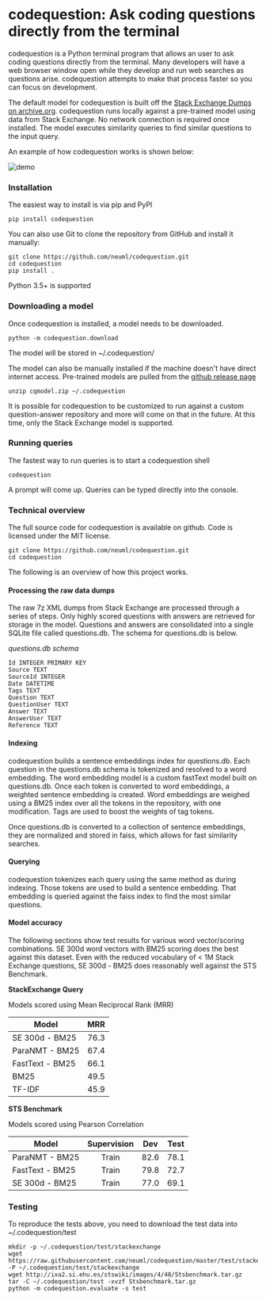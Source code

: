 codequestion: Ask coding questions directly from the terminal
======

codequestion is a Python terminal program that allows an user to ask coding questions directly from the terminal. Many developers will have a web browser window open while they develop and run web searches as questions arise. codequestion attempts to make that process faster so you can focus on development.

The default model for codequestion is built off the [Stack Exchange Dumps on archive.org](https://archive.org/details/stackexchange). codequestion runs locally against a pre-trained model using data from Stack Exchange. No network connection is required once installed. The model executes similarity queries to find similar questions to the input query. 

An example of how codequestion works is shown below:

![demo](https://raw.githubusercontent.com/neuml/codequestion/master/demo.gif)

### Installation
The easiest way to install is via pip and PyPI

    pip install codequestion

You can also use Git to clone the repository from GitHub and install it manually:

    git clone https://github.com/neuml/codequestion.git
    cd codequestion
    pip install .

Python 3.5+ is supported

### Downloading a model

Once codequestion is installed, a model needs to be downloaded.

    python -m codequestion.download

The model will be stored in ~/.codequestion/

The model can also be manually installed if the machine doesn't have direct internet access. Pre-trained models are pulled from the [github release page](https://github.com/neuml/codequestion/releases)

    unzip cqmodel.zip ~/.codequestion

It is possible for codequestion to be customized to run against a custom question-answer repository and more will come on that in the future. At this time, only the Stack Exchange model is supported. 

### Running queries

The fastest way to run queries is to start a codequestion shell

    codequestion

A prompt will come up. Queries can be typed directly into the console.

### Technical overview
The full source code for codequestion is available on github. Code is licensed under the MIT license.

    git clone https://github.com/neuml/codequestion.git
    cd codequestion

The following is an overview of how this project works. 

#### Processing the raw data dumps
The raw 7z XML dumps from Stack Exchange are processed through a series of steps. Only highly scored questions with answers are retrieved for storage in the model. Questions and answers are consolidated into a single SQLite file called questions.db. The schema for questions.db is below.

*questions.db schema*

    Id INTEGER PRIMARY KEY
    Source TEXT
    SourceId INTEGER
    Date DATETIME
    Tags TEXT
    Question TEXT
    QuestionUser TEXT
    Answer TEXT
    AnswerUser TEXT
    Reference TEXT

#### Indexing
codequestion builds a sentence embeddings index for questions.db. Each question in the questions.db schema is tokenized and resolved to a word embedding. The word embedding model is a custom fastText model built on questions.db. Once each token is converted to word embeddings, a weighted sentence embedding is created. Word embeddings are weighed using a BM25 index over all the tokens in the repository, with one modification. Tags are used to boost the weights of tag tokens.

Once questions.db is converted to a collection of sentence embeddings, they are normalized and stored in faiss, which allows for fast similarity searches.

#### Querying
codequestion tokenizes each query using the same method as during indexing. Those tokens are used to build a sentence embedding. That embedding is queried against the faiss index to find the most similar questions. 

#### Model accuracy
The following sections show test results for various word vector/scoring combinations. SE 300d word vectors with BM25 scoring does the best against this dataset. Even with the reduced vocabulary of < 1M Stack Exchange questions, SE 300d - BM25 does reasonably well against the STS Benchmark.

**StackExchange Query**

Models scored using Mean Reciprocal Rank (MRR)

| Model           | MRR   | 
| --------------- | :---: |
| SE 300d - BM25  | 76.3  |
| ParaNMT - BM25  | 67.4  |
| FastText - BM25 | 66.1  |
| BM25            | 49.5  |
| TF-IDF          | 45.9  |

**STS Benchmark**

Models scored using Pearson Correlation

| Model           | Supervision   | Dev   | Test  |
| --------------- | :-----------: | :---: | :---: |
| ParaNMT - BM25  | Train         | 82.6  | 78.1  |
| FastText - BM25 | Train         | 79.8  | 72.7  |
| SE 300d - BM25  | Train         | 77.0  | 69.1  |

### Testing
To reproduce the tests above, you need to download the test data into ~/.codequestion/test

    mkdir -p ~/.codequestion/test/stackexchange
    wget https://raw.githubusercontent.com/neuml/codequestion/master/test/stackexchange/query.txt -P ~/.codequestion/test/stackexchange
    wget http://ixa2.si.ehu.es/stswiki/images/4/48/Stsbenchmark.tar.gz
    tar -C ~/.codequestion/test -xvzf Stsbenchmark.tar.gz
    python -m codequestion.evaluate -s test
